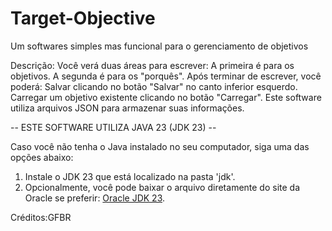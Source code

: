 # Target-Objective
Um softwares simples mas funcional para o gerenciamento de objetivos

Descrição: Você verá duas áreas para escrever:
A primeira é para os objetivos.
A segunda é para os "porquês".
Após terminar de escrever, você poderá:
Salvar clicando no botão "Salvar" no canto inferior esquerdo.
Carregar um objetivo existente clicando no botão "Carregar".
Este software utiliza arquivos JSON para armazenar suas informações.

-- ESTE SOFTWARE UTILIZA JAVA 23 (JDK 23) --

Caso você não tenha o Java instalado no seu computador, siga uma das opções abaixo:

1. Instale o JDK 23 que está localizado na pasta 'jdk'.
2. Opcionalmente, você pode baixar o arquivo diretamente do site da Oracle se preferir: [Oracle JDK 23](https://www.oracle.com/java/technologies/downloads/#jdk23-windows).


Créditos:GFBR

